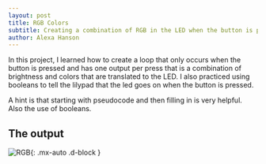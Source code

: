 ```yaml
---
layout: post
title: RGB Colors
subtitle: Creating a combination of RGB in the LED when the button is pressed.
author: Alexa Hanson
---
```


In this project, I learned how to create a loop that only occurs when the button is pressed and has one output per press that is a combination of brightness and colors that are translated to the LED. I also practiced using booleans to tell the lilypad that the led goes on when the button is pressed. 

A hint is that starting with pseudocode and then filling in is very helpful. Also the use of booleans. 

## The output


![RGB](https://alexahanson22-ui.github.io/assets/img/rgb.jpeg){: .mx-auto .d-block }
